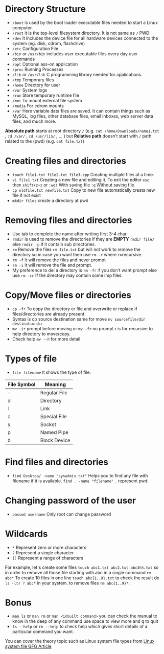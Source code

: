 # Directory Structure

* `/boot` is used by the boot loader executable files needed to start a Linux computer.
* `/root` It is the top-level filesystem directory. It is not same as `/` PWD
* `/dev` It includes the device file for all hardware devices connected to the system (eg. disk, cdrom, flashdrive)
* `/etc` Configuration File
* `/bin` or `/usr/bin` includes user executable files every day user commands
* `/opt` Optional ass-on application
* `/proc` Running Processes
* `/lib` or `/usr/lib` C programming library needed for applications.
* `/tmp` Temporary files
* `/home` Directory for user
* `/var` System logs
* `/run` Store temporary runtime file
* `/mnt` To mount external file system
* `/media` For cdrom mounts
* `/var` Here variable data files are saved. It can contain things such as MySQL, log files, other database files, email inboxes, web server data files, and much more.

**Absolute path** starts at root directory `/` (e.g. `cat /home/Downloads/name1.txt` , `cd /var/` , `cd /usr/lib/` , ... ) but **Relative path** doesn't start with `/` path related to the (pwd) (e.g. `cat file.txt`)

# Creating files and directories

* `touch file1.txt file2.txt file3.cpp` Creating multiple files at a time.
* `vi file1.txt` Creating a new file and editing it. To exit the editor `esc` then `shift+z+z` or `:wq!` With saving file `:q` Without saving file.
* `cp oldfile.txt newfile.txt` Copy to new file automatically creats new file if not exist
* `mkdir files` create a directory at pwd

# Removing files and directories

* Use tab to complete the name after writing first 3-4 char.
* `rmdir` Is used to remove the directories if they are **EMPTY** `rmdir file/` else `rmdir -p` if it contain sub directories.
* `rm` Remove the files `rm file.txt` but will not work to remove the directory so in case you want then use `rm -r` where r=recursive.
* `rm -f` It will remove the files and never prompt
* `rm -i` It will remove the file and prompt.
* My preference to del a directory is `rm -fr` if you don't want prompt else use `rm -ir` If the directory may contain some imp files

# Copy/Move files or directories

* `cp -fr` To copy the directory or file and overwrite or replace if files/directories are already present.
* Syntax is cp source destination same for move `mv sourcefile/dir destinationdir`
* `mv -ir` prompt before moving or `mv -fr` no prompt r is for recursive to help directory to move/copy.
* Check help `mv --h` for more detail

# Types of file

* `file filename` It shows the type of file.

| File Symbol   |   Meaning     |
| ------------- | ------------- |
|       -       | Regular File  |
|       d       | Directory  |
|       l       | Link  |
|       c       | Special File  |
|       s       | Socket  |
|       p       | Named Pipe  |
|       b       | Block Device  |

# Find files and directories

* `find Desktop/ -name "sysadmin.txt"` Helps you to find any file with filename if it is available. `find . -name "filename"` `.` represent pwd.

# Changing password of the user

* `passwd username` Only root can change password

# Wildcards

* `*` Represent zero or more characters
* `?` Represent a single character
* `[]` Represent a range of characters

For example, let's create some files `touch abc1.txt abc2.txt abc3hh.txt` so in order to remove all those file starting with abc in a single command `rm abc*` To create 10 files in one line `touch abc{1..9}.txt` to check the result do `ls -ltr ? abc*` in your system. to remove files `rm abc{1..9}*`.

# Bonus 

* `man ls` or `man rm` or `man <inbuilt command>` you can check the manual to know in the deep of any command use space to view more and q to quit
* `ls --help` or `rm --help` to check help which gives short details of a particular command you want.

You can cover the theory topic such as Linux system file types from <a href="https://www.geeksforgeeks.org/linux-file-system/" target="_blank">Linux system file GFG Article</a>
